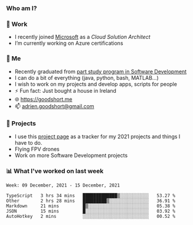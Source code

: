 ### Who am I?

<!--
**goodshort/goodshort** is a ✨ _special_ ✨ repository because its `README.md` (this file) appears on your GitHub profile.
-->
### 💼 Work
- I recently joined [Microsoft](https://www.microsoft.com/) as a _Cloud Solution Architect_
- I’m currently working on Azure certifications

### 🌱 Me
- Recently graduated from [part study program in Software Development](https://www.goodshort.me/who-am-i/studies#higher-diploma-in-software-development)
- I can do a bit of everything (java, python, bash, MATLAB...)
- I wish to work on my projects and develop apps, scripts for people
- ⚡ Fun fact: Just bought a house in Ireland
- 🌐 https://goodshort.me
- 📫 adrien.goodshort@gmail.com

### 🚧 Projects

- I use this [project page](https://github.com/users/goodshort/projects/2) as a tracker for my 2021 projects and things I have to do.
- Flying FPV drones
- Work on more Software Development projects

### 📊 What I've worked on last week

<!--START_SECTION:waka-->
```text
Week: 09 December, 2021 - 15 December, 2021

TypeScript   3 hrs 34 mins   █████████████▒░░░░░░░░░░░   53.27 % 
Other        2 hrs 28 mins   █████████▒░░░░░░░░░░░░░░░   36.91 % 
Markdown     21 mins         █▒░░░░░░░░░░░░░░░░░░░░░░░   05.38 % 
JSON         15 mins         █░░░░░░░░░░░░░░░░░░░░░░░░   03.92 % 
AutoHotkey   2 mins          ░░░░░░░░░░░░░░░░░░░░░░░░░   00.52 % 
```
<!--END_SECTION:waka-->
